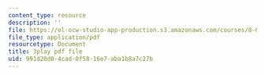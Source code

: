 ```yaml
---
content_type: resource
description: ''
file: https://ol-ocw-studio-app-production.s3.amazonaws.com/courses/8-01sc-classical-mechanics-fall-2016/991d20d04cad0f5816e7aba1b8a7c27b_6h3T3qIkxqw.pdf
file_type: application/pdf
resourcetype: Document
title: 3play pdf file
uid: 991d20d0-4cad-0f58-16e7-aba1b8a7c27b
---
```

